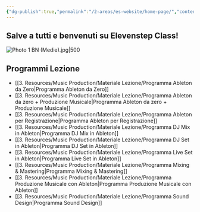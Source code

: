 ```yaml
---
{"dg-publish":true,"permalink":"/2-areas/es-website/home-page/","contentClasses":"center","tags":["gardenEntry"]}
---
```



## Salve a tutti e benvenuti su Elevenstep Class!

![Photo 1 BN (Medie).jpg|500](/img/user/3.%20Resources/Attachments/Photo%201%20BN%20(Medie).jpg)

## Programmi Lezione

- [[3. Resources/Music Production/Materiale Lezione/Programma Ableton da Zero\|Programma Ableton da Zero]]
- [[3. Resources/Music Production/Materiale Lezione/Programma Ableton da zero + Produzione Musicale\|Programma Ableton da zero + Produzione Musicale]]
- [[3. Resources/Music Production/Materiale Lezione/Programma Ableton per Registrazione\|Programma Ableton per Registrazione]]
- [[3. Resources/Music Production/Materiale Lezione/Programma DJ Mix in Ableton\|Programma DJ Mix in Ableton]]
- [[3. Resources/Music Production/Materiale Lezione/Programma DJ Set in Ableton\|Programma DJ Set in Ableton]]
- [[3. Resources/Music Production/Materiale Lezione/Programma Live Set in Ableton\|Programma Live Set in Ableton]]
- [[3. Resources/Music Production/Materiale Lezione/Programma Mixing & Mastering\|Programma Mixing & Mastering]]
- [[3. Resources/Music Production/Materiale Lezione/Programma Produzione Musicale con Ableton\|Programma Produzione Musicale con Ableton]]
- [[3. Resources/Music Production/Materiale Lezione/Programma Sound Design\|Programma Sound Design]]




